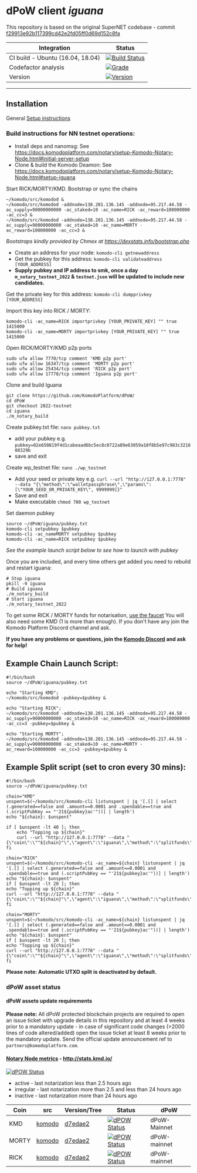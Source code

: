 # dPoW client _iguana_

This repository is based on the original SuperNET codebase - commit [f29913e92b117399cd42e2fd05ff0d69d152c8fa](https://github.com/ca333/SuperNET/commit/f29913e92b117399cd42e2fd05ff0d69d152c8fa)

Integration | Status 
-------------|------
CI build - Ubuntu (16.04, 18.04) | [![Build Status](https://github.com/komodoplatform/dpow/workflows/CI/badge.svg?maxAge=60)](https://github.com/KomodoPlatform/dPoW/actions)
Codefactor analysis | [![Grade](https://img.shields.io/codefactor/grade/github/komodoplatform/dpow)](https://www.codefactor.io/repository/github/komodoplatform/dpow)
Version | [![Version](https://img.shields.io/github/v/release/komodoplatform/dPoW)](https://github.com/KomodoPlatform/dPoW/releases)

---


## Installation 

General [Setup instructions](https://docs.komodoplatform.com/notary/setup-Komodo-Notary-Node.html#setup-komodo-notary-node)

### Build instructions for NN testnet operations:

- Install deps and nanomsg: See https://docs.komodoplatform.com/notary/setup-Komodo-Notary-Node.html#initial-server-setup
- Clone & build the Komodo Deamon: See https://docs.komodoplatform.com/notary/setup-Komodo-Notary-Node.html#setup-iguana


Start RICK/MORTY/KMD. Bootstrap or sync the chains
```
~/komodo/src/komodod &
~/komodo/src/komodod -addnode=138.201.136.145 -addnode=95.217.44.58 -ac_supply=90000000000 -ac_staked=10 -ac_name=RICK -ac_reward=100000000 -ac_cc=3 &
~/komodo/src/komodod -addnode=138.201.136.145 -addnode=95.217.44.58 -ac_supply=90000000000 -ac_staked=10 -ac_name=MORTY -ac_reward=100000000 -ac_cc=3 &
```
*Bootstraps kindly provided by Chmex at https://dexstats.info/bootstrap.php*

- Create an address for your node: `komodo-cli getnewaddress`
- Get the pubkey for this address: `komodo-cli validateaddress [YOUR_ADDRESS]`
- **Supply pubkey and IP address to smk, once a day `m_notary_testnet_2022` & `testnet.json` will be updated to include new candidates.**


Get the private key for this address: `komodo-cli dumpprivkey [YOUR_ADDRESS]`

Import this key into RICK / MORTY: 
```
komodo-cli -ac_name=RICK importprivkey [YOUR_PRIVATE_KEY] "" true 1415000
komodo-cli -ac_name=MORTY importprivkey [YOUR_PRIVATE_KEY] "" true 1415000
```


Open RICK/MORTY/KMD p2p ports
```
sudo ufw allow 7770/tcp comment 'KMD p2p port'
sudo ufw allow 16347/tcp comment 'MORTY p2p port'
sudo ufw allow 25434/tcp comment 'RICK p2p port'
sudo ufw allow 17778/tcp comment 'Iguana p2p port'
```


Clone and build Iguana
```
git clone https://github.com/KomodoPlatform/dPoW/
cd dPoW
git checkout 2022-testnet
cd iguana
./m_notary_build
```


Create pubkey.txt file: `nano pubkey.txt`
- add your pubkey e.g. `pubkey=02e650819f4d1cabeaad6bc5ec8c0722a89e63059a10f8b5e97c983c321608329b`
- save and exit

Create wp_testnet file: `nano ./wp_testnet`
- Add your seed or private key e.g. `curl --url "http://127.0.0.1:7778" --data "{\"method\":\"walletpassphrase\",\"params\":[\"YOUR_SEED_OR_PRIVATE_KEY\", 9999999]}"`
- Save and exit
- Make executable `chmod 700 wp_testnet`

Set daemon pubkey
```
source ~/dPoW/iguana/pubkey.txt
komodo-cli setpubkey $pubkey
komodo-cli -ac_nameMORTY setpubkey $pubkey
komodo-cli -ac_name=RICK setpubkey $pubkey
```
*See the example launch script below to see how to launch with pubkey*


Once you are included, and every time others get added you need to rebuild and restart iguana:
```
# Stop iguana
pkill -9 iguana
# Build iguana
./m_notary_build
# Start iguana
./m_notary_testnet_2022
```

To get some RICK / MORTY funds for notarisation, [use the faucet](http://stats.kmd.io/faucet/)
You will also need some KMD (1 is more than enough). If you don't have any join the Komodo Platform Discord channel and ask.

**If you have any problems or questions, join the [Komodo Discord](https://discord.gg/3MhJCFH3H6) and ask for help!**

## Example Chain Launch Script:
```
#!/bin/bash
source ~/dPoW/iguana/pubkey.txt

echo "Starting KMD";
~/komodo/src/komodod -pubkey=$pubkey &

echo "Starting RICK";
~/komodo/src/komodod -addnode=138.201.136.145 -addnode=95.217.44.58 -ac_supply=90000000000 -ac_staked=10 -ac_name=RICK -ac_reward=100000000 -ac_cc=3 -pubkey=$pubkey &

echo "Starting MORTY";
~/komodo/src/komodod -addnode=138.201.136.145 -addnode=95.217.44.58 -ac_supply=90000000000 -ac_staked=10 -ac_name=MORTY -ac_reward=100000000 -ac_cc=3 -pubkey=$pubkey &
```


## Example Split script (set to cron every 30 mins):
```
#!/bin/bash
source ~/dPoW/iguana/pubkey.txt

chain="KMD"
unspent=$(~/komodo/src/komodo-cli listunspent | jq '[.[] | select (.generated==false and .amount==0.0001 and .spendable==true and (.scriptPubKey == "'21${pubkey}ac'"))] | length')
echo "${chain}: $unspent"

if [ $unspent -lt 40 ]; then
    echo "Topping up ${chain}"
    curl --url "http://127.0.0.1:7778" --data "{\"coin\":\""${chain}"\",\"agent\":\"iguana\",\"method\":\"splitfunds\",\"satoshis\":\"10000\",\"sendflag\":1,\"duplicates\":"80"}"
fi

chain="RICK"
unspent=$(~/komodo/src/komodo-cli -ac_name=${chain} listunspent | jq '[.[] | select (.generated==false and .amount==0.0001 and .spendable==true and (.scriptPubKey == "'21${pubkey}ac'"))] | length')
echo "${chain}: $unspent"
if [ $unspent -lt 20 ]; then
echo "Topping up ${chain}"
curl --url "http://127.0.0.1:7778" --data "{\"coin\":\""${chain}"\",\"agent\":\"iguana\",\"method\":\"splitfunds\",\"satoshis\":\"10000\",\"sendflag\":1,\"duplicates\":"20"}"
fi

chain="MORTY"
unspent=$(~/komodo/src/komodo-cli -ac_name=${chain} listunspent | jq '[.[] | select (.generated==false and .amount==0.0001 and .spendable==true and (.scriptPubKey == "'21${pubkey}ac'"))] | length')
echo "${chain}: $unspent"
if [ $unspent -lt 20 ]; then
echo "Topping up ${chain}"
curl --url "http://127.0.0.1:7778" --data "{\"coin\":\""${chain}"\",\"agent\":\"iguana\",\"method\":\"splitfunds\",\"satoshis\":\"10000\",\"sendflag\":1,\"duplicates\":"20"}"
fi
```


**Please note: Automatic UTXO split is deactivated by default.**

### dPoW asset status

#### dPoW assets update requirements

**Please note:** All dPoW protected blockchain projects are required to open an issue ticket with upgrade details in this repository and at least 4 weeks prior to a mandatory update - in case of significant code changes (>2000 lines of code altered/added) open the issue ticket at least 8 weeks prior to the mandatory update. Send the official update announcement ref to `partners@komodoplatform.com`.

#### [Notary Node metrics](http://stats.kmd.io/) - http://stats.kmd.io/

[![dPOW Status](https://badges.komodo.live/svg/date_badge.svg?maxAge=60)](https://komodostats.com)
* active - last notarization less than 2.5 hours ago
* irregular - last notarization more than 2.5 and less than 24 hours ago
* inactive - last notarization more than 24 hours ago

Coin | src | Version/Tree | Status | dPoW 
--------|------|---|------|------
KMD | [komodo](https://github.com/komodoplatform/komodo) | [d7edae2](https://github.com/KomodoPlatform/komodo/tree/d7edae28b8f49de5c4ae6f7ab24b29fc5ab14320) | [![dPOW Status](https://badges.komodo.live/svg/KMD_badge.svg?maxAge=60)](https://komodostats.com) | dPoW-Mainnet
MORTY | [komodo](https://github.com/komodoplatform/komodo) | [d7edae2](https://github.com/KomodoPlatform/komodo/tree/d7edae28b8f49de5c4ae6f7ab24b29fc5ab14320) | [![dPOW Status](https://badges.komodo.live/svg/MORTY_badge.svg?maxAge=60)](https://komodostats.com) | dPoW-mainnet
RICK | [komodo](https://github.com/komodoplatform/komodo) | [d7edae2](https://github.com/KomodoPlatform/komodo/tree/d7edae28b8f49de5c4ae6f7ab24b29fc5ab14320) | [![dPOW Status](https://badges.komodo.live/svg/RICK_badge.svg?maxAge=60)](https://komodostats.com) | dPoW-mainnet
